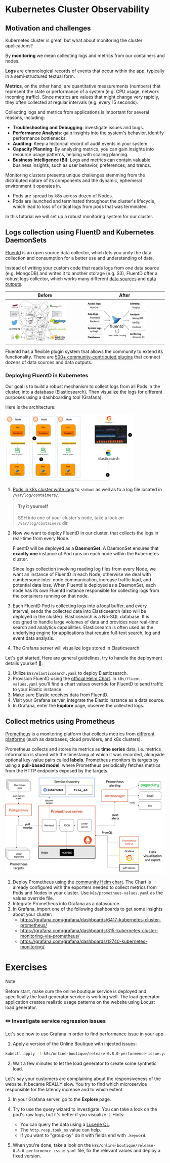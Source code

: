 # Kubernetes Cluster Observability 

## Motivation and challenges 

Kubernetes cluster is great, but what about monitoring the cluster applications?

By **monitoring** we mean collecting logs and metrics from our containers and nodes. 

**Logs** are chronological records of events that occur within the app, typically in a semi-structured textual form.

**Metrics**, on the other hand, are quantitative measurements (numbers) that represent the state or performance of a system (e.g. CPU usage, network incoming traffic).
Since metrics are values that might change very rapidly, they often collected at regular intervals (e.g. every 15 seconds). 

Collecting logs and metrics from applications is important for several reasons, including:

- **Troubleshooting and Debugging**: investigate issues and bugs.
- **Performance Analysis**: gain insights into the system's behavior, identify performance bottlenecks.
- **Auditing**: Keep a historical record of audit events in your system.
- **Capacity Planning**: By analyzing metrics, you can gain insights into resource usage patterns, helping with scaling planning.
- **Business Intelligence (BI)**: Logs and metrics can contain valuable business insights, such as user behavior, preferences, and trends.

Monitoring clusters presents unique challenges stemming from the distributed nature of its components and the dynamic, ephemeral environment it operates in. 

- Pods are spread by k8s across dozen of Nodes.
- Pods are launched and terminated throughout the cluster's lifecycle, which lead to loss of critical logs from pods that was terminated.

In this tutorial we will set up a robust monitoring system for our cluster.

## Logs collection using FluentD and Kubernetes DaemonSets 

[Fluentd](https://www.fluentd.org/) is an open source data collector, which lets you unify the data collection and consumption for a better use and understanding of data.

Instead of writing your custom code that reads logs from one data source (e.g. MongoDB) and writes it to another storage (e.g. S3), FluentD offer a robust logs collector, which works many different [data sources](https://www.fluentd.org/datasources) and [data outputs](https://www.fluentd.org/dataoutputs).

| Before                                                 | After                                                        | 
|--------------------------------------------------------|--------------------------------------------------------------|
| <img src="../.img/k8s_fluentd-before.png" width="80%"> | <img src="../.img/k8s_fluentd-architecture.png" width="80%"> |


Fluentd has a flexible plugin system that allows the community to extend its functionality. There are [500+ community-contributed plugins](https://www.fluentd.org/plugins) that connect dozens of data sources and data outputs. 

### Deploying FluentD in Kubernetes

Our goal is to build a robust mechanism to collect logs from all Pods in the cluster, into a database (Elasticsearch). Then visualize the logs for different purposes using a dashboarding tool (Grafana). 

Here is the architecture:

<img src="../.img/k8s_fluentd.png" width="80%">

1. [Pods in k8s cluster write logs](https://kubernetes.io/docs/concepts/cluster-administration/logging/) to `stdout` as well as to a log file located in `/var/log/containers/`. 

> #### Try it yourself
> 
> SSH into one of your cluster's node, take a look on `/var/log/containers` dir.

2. Now we want to deploy FluentD in our cluster, that collects the logs in real-time from every Node.

   FluentD will be deployed as a **DaemonSet**. 
   A DaemonSet ensures that **exactly one** instance of Pod runs on each node within the Kubernetes cluster. 
   
   Since logs collection involving reading log files from every Node, we want an instance of FluentD in each Node, otherwise we deal with cumbersome inter-node communication, increase traffic load, and potential data loss.
   When Fluentd is deployed as a DaemonSet, each node has its own Fluentd instance responsible for collecting logs from the containers running on that node. 

3. Each FluentD Pod is collecting logs into a local buffer, and every interval, sends the collected data into Elasticsearch (also will be deployed in the cluster).
   Elasticsearch is a No-SQL database. It is designed to handle large volumes of data and provides near real-time search and analytics capabilities. Elasticsearch is often used as the underlying engine for applications that require full-text search, log and event data analysis.

4. The Grafana server will visualize logs stored in Elasticsearch. 


Let's get started. Here are general guidelines, try to handle the deployment details yourself 💪:

1. Utilize `k8s/elasticsearch.yaml` to deploy Elasticsearch.
1. Provision FluentD using the [official Helm Chart](https://github.com/fluent/helm-charts/tree/main/charts/fluentd). In `k8s/fluent-values.yaml` you'll find a chart values override for FluentD to send traffic to your Elastic instance.  
1. Make sure Elastic receives data from FluentD. 
1. Visit your Grafana server, integrate the Elastic instance as a data source. 
1. In Grafana, enter the **Explore** page, observe the collected logs. 


## Collect metrics using Prometheus

[Prometheus](https://prometheus.io/docs/introduction/overview/) is a monitoring platform that collects metrics from [different platforms](https://prometheus.io/docs/instrumenting/exporters/) (such as databases, cloud providers, and k8s clusters).

Prometheus collects and stores its metrics as **time series** data, i.e. metrics information is stored with the timestamp at which it was recorded, alongside optional key-value pairs called **labels**.
Prometheus monitors its targets by using a **pull-based model**, where Prometheus periodically fetches metrics from the HTTP endpoints exposed by the targets.

![](../.img/k8s_prom-architecture.png)

1. Deploy Prometheus using the [community Helm chart](https://github.com/prometheus-community/helm-charts/tree/main/charts/prometheus). The Chart is already configured with the exporters needed to collect metrics from Pods and Nodes in your cluster. Use `k8s/prometheus-values.yaml` as the values override file. 
1. Integrate Prometheus into Grafana as a datasource.
1. In Grafana, import one of the following dashboards to get some insights about your cluster:
    - https://grafana.com/grafana/dashboards/6417-kubernetes-cluster-prometheus/
    - https://grafana.com/grafana/dashboards/315-kubernetes-cluster-monitoring-via-prometheus/
    - https://grafana.com/grafana/dashboards/12740-kubernetes-monitoring/

# Exercises

> [!NOTE]
> 
> Before start, make sure the online boutique service is deployed and specifically the 
> load generator service is working well.
> The load generator application creates realistic usage patterns on the website using Locust load generator.


### :pencil2: Investigate service regression issues

Let's see how to use Grafana in order to find performance issue in your app. 

1. Apply a version of the Online Boutique with injected issues: 

```bash
kubectl apply -f k8s/online-boutique/release-0.8.0-performence-issue.yaml
```

2. Wait a few minutes to let the load generator to create some synthetic load. 

Let's say your customers are complaining about the responsiveness of the website. It became REALLY slow. 
You try to find which microservice responsible for the latency increase and to which extent.  

3. In your Grafana server, go to the **Explore** page. 
4. Try to use the query wizard to investigate. You can take a look on the pod's raw logs, but it's better if you visualize it. Hints:

   - You can query the data using a [Lucene QL](https://www.elastic.co/guide/en/kibana/7.17/lucene-query.html).
   - The `http.resp.took_ms` value can help.
   - If you want to "group-by" do it with fields end with `.keyword`.

5. When you're done, take a look on the `k8s/online-boutique/release-0.8.0-performence-issue.yaml` file, fix the relevant values and deploy a fixed version. 